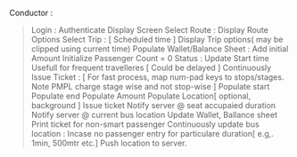 Conductor :
> Login : 
Authenticate
Display Screen
> Select Route :
Display Route Options
> Select Trip : [ Scheduled time ]
Display Trip options( may be clipped using current time)
> Populate Wallet/Balance Sheet :
Add initial Amount
Initialize Passenger Count = 0
> Status : Update Start time 
Usefull for frequent travelleres [ Could be delayed ]
> Continuously Issue Ticket : [ For fast process, map num-pad keys to stops/stages. Note PMPL charge stage wise and not stop-wise ]
Populate start 
Populate end 
Populate Amount
Populate Location[ optional, background ]
Issue ticket
Notify server @ seat accupaied duration
Notify server @ current bus location
Update Wallet, Ballance sheet
Print ticket for non-smart passenger
> Continuously update bus location :
Incase no passenger entry for particulare duration[ e.g,. 1min, 500mtr etc.] Push location to server.
